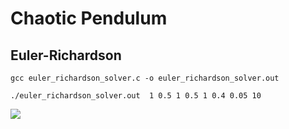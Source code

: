# Chaotic Pendulum


## Euler-Richardson

```
gcc euler_richardson_solver.c -o euler_richardson_solver.out 
```

```
./euler_richardson_solver.out  1 0.5 1 0.5 1 0.4 0.05 10
```

<img src="https://render.githubusercontent.com/render/math?math=e^{i \pi} = -1">
